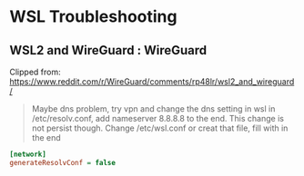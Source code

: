 # WSL Troubleshooting

## WSL2 and WireGuard : WireGuard

Clipped from: https://www.reddit.com/r/WireGuard/comments/rp48lr/wsl2_and_wireguard/

> Maybe dns problem, try vpn and change the dns setting in wsl in /etc/resolv.conf, add nameserver 8.8.8.8 to the end. This change is not persist though. Change /etc/wsl.conf or creat that file, fill with in the end

```ini
[network]
generateResolvConf = false
```
